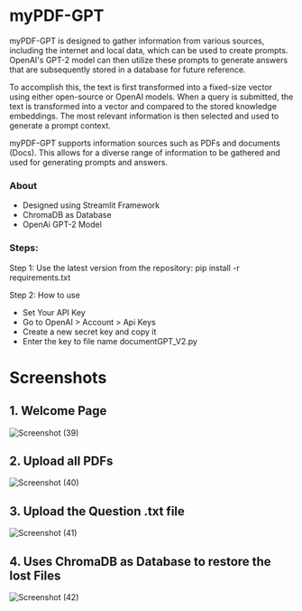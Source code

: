 # myPDF-GPT
myPDF-GPT is designed to gather information from various sources, including the internet and local data, which can be used to create prompts. OpenAI's GPT-2 model can then utilize these prompts to generate answers that are subsequently stored in a database for future reference.

To accomplish this, the text is first transformed into a fixed-size vector using either open-source or OpenAI models. When a query is submitted, the text is transformed into a vector and compared to the stored knowledge embeddings. The most relevant information is then selected and used to generate a prompt context.

myPDF-GPT supports information sources such as PDFs and documents (Docs). This allows for a diverse range of information to be gathered and used for generating prompts and answers.

### About
* Designed using Streamlit Framework
* ChromaDB as Database
* OpenAi GPT-2 Model

### Steps:
Step 1: Use the latest version from the repository: pip install -r requirements.txt

Step 2: How to use

* Set Your API Key
* Go to OpenAI > Account > Api Keys
* Create a new secret key and copy it
* Enter the key to file name documentGPT_V2.py


# Screenshots
## 1. Welcome Page
![Screenshot (39)](https://github.com/apurvprakashshrivastava/myPDF-GPT/assets/69256694/91853e7b-7de4-4c95-8711-25cbb088d503)
## 2. Upload all PDFs
![Screenshot (40)](https://github.com/apurvprakashshrivastava/myPDF-GPT/assets/69256694/e20765c6-b310-4a9c-b98c-83b223a64034)
## 3. Upload the Question .txt file
![Screenshot (41)](https://github.com/apurvprakashshrivastava/myPDF-GPT/assets/69256694/617922aa-5383-4a2b-9c26-b2f1dcc3a94f)
## 4. Uses ChromaDB as Database to restore the lost Files
![Screenshot (42)](https://github.com/apurvprakashshrivastava/myPDF-GPT/assets/69256694/f00378ec-84bd-48f0-8ea9-48de6c0cb376)
